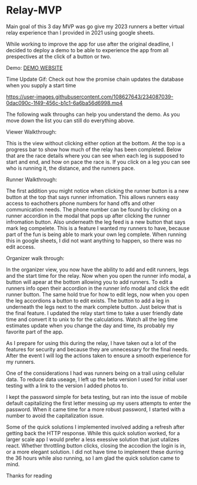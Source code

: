 # Relay-MVP
Main goal of this 3 day MVP was go give my 2023 runners a better virtual relay experience than I provided in 2021 using google sheets.

While working to improve the app for use after the original deadline, I decided to deploy a demo to be able to experience the app from all prespectives at the click of a button or two.

Demo: [DEMO WEBSITE](http://44.197.151.146:3007/)

Time Update Gif: Check out how the promise chain updates the database when you supply a start time

https://user-images.githubusercontent.com/108627643/234087039-0dac090c-1f49-456c-b1c1-6a6ba56d6998.mp4

The following walk throughs can help you understand the demo. As you move down the list you can still do everything above.

Viewer Walkthrough:

This is the view without clicking either option at the bottom. At the top is a progress bar to show how much of the relay has been completed. Below that are the race details where you can see when each leg is supposed to start and end, and how on pace the race is. If you click on a leg you can see who is running it, the distance, and the runners pace.

Runner Walkthrough:

The first addition you might notice when clicking the runner button is a new button at the top that says runner infromation. This allows runners easy access to eachothers phone numbers for hand offs and other communication needs. The phone number can be found by clicking on a runner accordion in the modal that pops up after clicking the runner infromation button. Also underneath the leg feed is a new button that says mark leg compelete. This is a feature I wanted my runners to have, because part of the fun is being able to mark your own leg complete. When running this in google sheets, I did not want anything to happen, so there was no edit access.

Organizer walk through:

In the organizer view, you now have the ability to add and edit runners, legs and the start time for the relay. Now when you open the runner info modal, a button will apear at the bottom allowing you to add runners. To edit a runners info open their accordion in the runner info modal and click the edit runner button. The same hold true for how to edit legs, now when you open the leg accordions a button to edit exists. The button to add a leg in underneath the legs next to the mark complete button. Just below that is the final feature. I updated the relay start time to take a user friendly date time and convert it to unix to for the calculations. Watch all the leg time estimates update when you change the day and time, its probably my favorite part of the app.

As I prepare for using this during the relay, I have taken out a lot of the features for security and because they are unnecessary for the final needs. After the event I will log the actions taken to ensure a smooth experience for my runners.

One of the considerations I had was runners being on a trail using cellular data. To reduce data useage, I left up the beta version I used for initial user testing with a link to the version I added photos to.

I kept the password simple for beta testing, but ran into the issue of mobile default capitalizing the first letter messing up my users attempts to enter the password. When it came time for a more robust password, I started with a number to avoid the capitalization issue.

Some of the quick solutions I implemented involved adding a refresh after getting back the HTTP response. While this quick solution worked, for a larger scale app I would prefer a less exessive solution that just utalizes react. Whether throttling button clicks, closing the accodion the login is in, or a more elegant solution. I did not have time to implement these durring the 36 hours while also running, so I am glad the quick solution came to mind.

Thanks for reading
